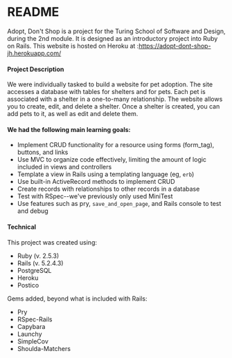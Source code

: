 # README

Adopt, Don't Shop is a project for the Turing School of Software and Design, during the 2nd module. It is designed as an introductory project into Ruby on Rails. This website is hosted on Heroku at :https://adopt-dont-shop-jh.herokuapp.com/  

#### Project Description
We were individually tasked to build a website for pet adoption. The site accesses a database with tables for shelters and for pets. Each pet is associated with a shelter in a one-to-many relationship. The website allows you to create, edit, and delete a shelter. Once a shelter is created, you can add pets to it, as well as edit and delete them.

#### We had the following main learning goals:
   - Implement CRUD functionality for a resource using forms (form_tag), buttons, and links
   - Use MVC to organize code effectively, limiting the amount of logic included in views and controllers
   - Template a view in Rails using a templating language (eg, `erb`)
   - Use built-in ActiveRecord methods to implement CRUD
   - Create records with relationships to other records in a database
   - Test with RSpec--we've previously only used MiniTest
   - Use features such as pry, `save_and_open_page`, and Rails console to test and debug

#### Technical
This project was created using:
   - Ruby (v. 2.5.3)
   - Rails (v. 5.2.4.3)
   - PostgreSQL
   - Heroku
   - Postico  

Gems added, beyond what is included with Rails:
   - Pry
   - RSpec-Rails
   - Capybara
   - Launchy
   - SimpleCov
   - Shoulda-Matchers  
